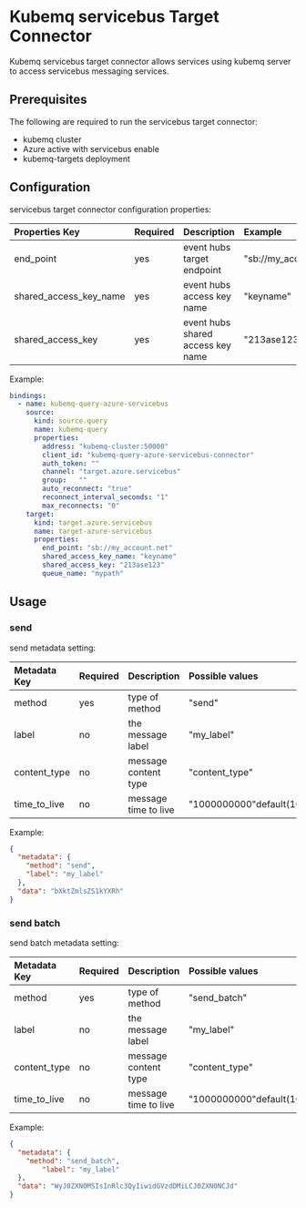 # Kubemq servicebus Target Connector

Kubemq servicebus target connector allows services using kubemq server to access servicebus messaging services.

## Prerequisites
The following are required to run the servicebus target connector:

- kubemq cluster
- Azure active with servicebus enable 
- kubemq-targets deployment



## Configuration

servicebus target connector configuration properties:

| Properties Key                  | Required | Description                                 | Example                                                                |
|:--------------------------------|:---------|:--------------------------------------------|:-----------------------------------------------------------------------|
| end_point                       | yes      | event hubs target endpoint                  | "sb://my_account.net" |
| shared_access_key_name          | yes      | event hubs access key name                  | "keyname" |
| shared_access_key               | yes      | event hubs shared access key name           | "213ase123" |


Example:

```yaml
bindings:
  - name: kubemq-query-azure-servicebus
    source:
      kind: source.query
      name: kubemq-query
      properties:
        address: "kubemq-cluster:50000"
        client_id: "kubemq-query-azure-servicebus-connector"
        auth_token: ""
        channel: "target.azure.servicebus"
        group:   ""
        auto_reconnect: "true"
        reconnect_interval_seconds: "1"
        max_reconnects: "0"
    target:
      kind: target.azure.servicebus
      name: target-azure-servicebus
      properties:
        end_point: "sb://my_account.net"
        shared_access_key_name: "keyname"
        shared_access_key: "213ase123"
        queue_name: "mypath"
```

## Usage

### send

send metadata setting:

| Metadata Key      | Required | Description                                    | Possible values                                  |
|:------------------|:---------|:-----------------------------------------------|:-------------------------------------------------|
| method            | yes      | type of method                                 | "send"                                         |
| label             | no       | the message label                              | "my_label"                                     |
| content_type      | no       | message content type                           | "content_type"                               |
| time_to_live      | no       | message time to live                           | "1000000000"default(1000000000)          |



Example:

```json
{
  "metadata": {
    "method": "send",
    "label": "my_label"
  },
  "data": "bXktZmlsZS1kYXRh"
}
```

### send batch

send batch metadata setting:

| Metadata Key                   | Required | Description                                     | Possible values                            |
|:-------------------------------|:---------|:------------------------------------------------|:-------------------------------------------|
| method                         | yes      | type of method                                  | "send_batch"                                  |
| label                          | no       | the message label                              | "my_label"                                     |
| content_type                   | no       | message content type                           | "content_type"                               |
| time_to_live                   | no       | message time to live                           | "1000000000"default(1000000000)          |


Example:

```json
{
  "metadata": {
    "method": "send_batch",
        "label": "my_label"
  },
  "data": "WyJ0ZXN0MSIsInRlc3QyIiwidGVzdDMiLCJ0ZXN0NCJd"
}
``````
